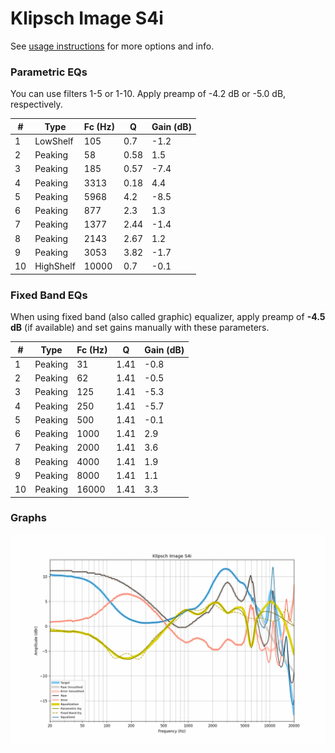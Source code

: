 # Klipsch Image S4i
See [usage instructions](https://github.com/jaakkopasanen/AutoEq#usage) for more options and info.

### Parametric EQs
You can use filters 1-5 or 1-10. Apply preamp of -4.2 dB or -5.0 dB, respectively.

|   # | Type      |   Fc (Hz) |    Q |   Gain (dB) |
|-----|-----------|-----------|------|-------------|
|   1 | LowShelf  |       105 | 0.7  |        -1.2 |
|   2 | Peaking   |        58 | 0.58 |         1.5 |
|   3 | Peaking   |       185 | 0.57 |        -7.4 |
|   4 | Peaking   |      3313 | 0.18 |         4.4 |
|   5 | Peaking   |      5968 | 4.2  |        -8.5 |
|   6 | Peaking   |       877 | 2.3  |         1.3 |
|   7 | Peaking   |      1377 | 2.44 |        -1.4 |
|   8 | Peaking   |      2143 | 2.67 |         1.2 |
|   9 | Peaking   |      3053 | 3.82 |        -1.7 |
|  10 | HighShelf |     10000 | 0.7  |        -0.1 |

### Fixed Band EQs
When using fixed band (also called graphic) equalizer, apply preamp of **-4.5 dB** (if available) and set gains manually with these parameters.

|   # | Type    |   Fc (Hz) |    Q |   Gain (dB) |
|-----|---------|-----------|------|-------------|
|   1 | Peaking |        31 | 1.41 |        -0.8 |
|   2 | Peaking |        62 | 1.41 |        -0.5 |
|   3 | Peaking |       125 | 1.41 |        -5.3 |
|   4 | Peaking |       250 | 1.41 |        -5.7 |
|   5 | Peaking |       500 | 1.41 |        -0.1 |
|   6 | Peaking |      1000 | 1.41 |         2.9 |
|   7 | Peaking |      2000 | 1.41 |         3.6 |
|   8 | Peaking |      4000 | 1.41 |         1.9 |
|   9 | Peaking |      8000 | 1.41 |         1.1 |
|  10 | Peaking |     16000 | 1.41 |         3.3 |

### Graphs
![](./Klipsch%20Image%20S4i.png)
